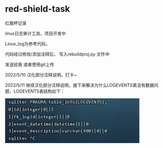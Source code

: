 # red-shield-task
红盾杯记录

linux日志审计工具，项目开发中



Linux_log为参考代码，

代码经过修改/添加注释后， 写入rebuildproj.py 文件中

发送给我 或者使用git上传



2022/5/10  汉化部分注释说明，打卡~

2022/5/11 继续汉化部分注释说明，接下来解决为什么LOGEVENTS表没有数据问题，LOGEVENTS表结构如下：

![image-20220511170102850](README.assets/image-20220511170102850.png)